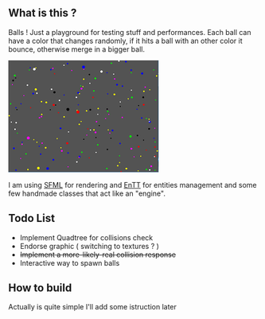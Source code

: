 
## What is this ?
Balls ! Just a playground for testing stuff and performances.
Each ball can have a color that changes randomly, if it hits a ball with an other color it bounce, otherwise merge in a bigger ball.

![randballs](media/screen.PNG)

I am using [SFML](https://github.com/SFML/SFML) for rendering and [EnTT](https://github.com/skypjack/entt) for entities management and some few handmade classes that act like an "engine".


## Todo List

* Implement Quadtree for collisions check
* Endorse graphic ( switching to textures ? )
* ~~Implement a more-likely-real collision response~~
* Interactive way to spawn balls


## How to build

Actually is quite simple I'll add some istruction later




